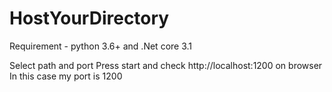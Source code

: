 # HostYourDirectory

Requirement - python 3.6+ and .Net core 3.1 

Select path and port 
Press start and check http://localhost:1200 on browser
In this case my port is 1200
